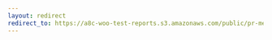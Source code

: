 ```yaml
---
layout: redirect
redirect_to: https://a8c-woo-test-reports.s3.amazonaws.com/public/pr-merge/40600/e2e/index.html
---
```

